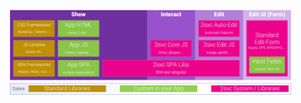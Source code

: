 
<div class="overlay-container">
  <div class="overlay-box" style="left: 82.5%; top: 12%; height: 71%; width: 17%"></div>
  <img src="./assets/app-browser.png" class="full-width">
</div>
